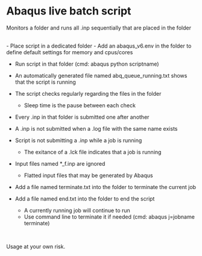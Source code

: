 # Abaqus live batch script
Monitors a folder and runs all .inp sequentially that are placed in the folder

<br>
- Place script in a dedicated folder
- Add an abaqus_v6.env in the folder to define default settings for memory and cpus/cores

- Run script in that folder (cmd: abaqus python scriptname)
- An automatically generated file named abq_queue_running.txt shows that the script is running
- The script checks regularly regarding the files in the folder
	- Sleep time is the pause between each check
- Every .inp in that folder is submitted one after another
- A .inp is not submitted when a .log file with the same name exists
- Script is not submitting a .inp while a job is running
	- The exitance of a .lck file indicates that a job is running
- Input files named *_f.inp are ignored
	- Flatted input files that may be generated by Abaqus

- Add a file named terminate.txt into the folder to terminate the current job
- Add a file named end.txt into the folder to end the script
	- A currently running job will continue to run
	- Use command line to terminate it if needed (cmd: abaqus j=jobname terminate)

<br>


Usage at your own risk.